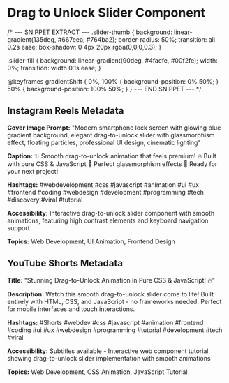 # Drag to Unlock Slider Component

/* --- SNIPPET EXTRACT ---
.slider-thumb {
    background: linear-gradient(135deg, #667eea, #764ba2);
    border-radius: 50%;
    transition: all 0.2s ease;
    box-shadow: 0 4px 20px rgba(0,0,0,0.3);
}

.slider-fill {
    background: linear-gradient(90deg, #4facfe, #00f2fe);
    width: 0%;
    transition: width 0.1s ease;
}

@keyframes gradientShift {
    0%, 100% { background-position: 0% 50%; }
    50% { background-position: 100% 50%; }
}
--- END SNIPPET --- */

## Instagram Reels Metadata

**Cover Image Prompt:** 
"Modern smartphone lock screen with glowing blue gradient background, elegant drag-to-unlock slider with glassmorphism effect, floating particles, professional UI design, cinematic lighting"

**Caption:**
✨ Smooth drag-to-unlock animation that feels premium! 
🔥 Built with pure CSS & JavaScript
💫 Perfect glassmorphism effects
🚀 Ready for your next project!

**Hashtags:**
#webdevelopment #css #javascript #animation #ui #ux #frontend #coding #webdesign #development #programming #tech #discovery #viral #tutorial

**Accessibility:** 
Interactive drag-to-unlock slider component with smooth animations, featuring high contrast elements and keyboard navigation support

**Topics:** Web Development, UI Animation, Frontend Design

## YouTube Shorts Metadata

**Title:** 
"Stunning Drag-to-Unlock Animation in Pure CSS & JavaScript! 🔥"

**Description:**
Watch this smooth drag-to-unlock slider come to life! Built entirely with HTML, CSS, and JavaScript - no frameworks needed. Perfect for mobile interfaces and touch interactions.

**Hashtags:**
#Shorts #webdev #css #javascript #animation #frontend #coding #ui #ux #webdesign #programming #tutorial #development #tech #viral

**Accessibility:** 
Subtitles available - Interactive web component tutorial showing drag-to-unlock slider implementation with smooth animations

**Topics:** Web Development, CSS Animation, JavaScript Tutorial
